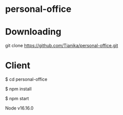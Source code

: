 # personal-office

# Downloading
git clone https://github.com/Tianika/personal-office.git

# Client
$ cd personal-office

$ npm install

$ npm start

Node v16.16.0